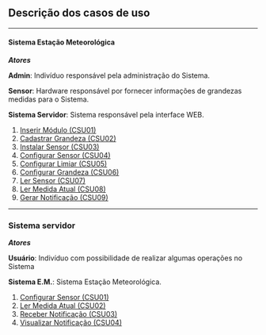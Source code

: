 ## Descrição dos casos de uso

---

#### Sistema Estação Meteorológica

***Atores***

**Admin**: Indivíduo responsável pela administração do Sistema.

**Sensor**: Hardware responsável por fornecer informações de grandezas medidas para o Sistema.

**Sistema Servidor**: Sistema responsável pela interface WEB. 

1. [Inserir Módulo (CSU01)](./descricao-casos-de-uso/sistema-estacao/inserir-modulo.md)
2. [Cadastrar Grandeza (CSU02)](./descricao-casos-de-uso/sistema-estacao/cadastrar-grandeza.md)
3. [Instalar Sensor (CSU03)](./descricao-casos-de-uso/sistema-estacao/instalar-sensor.md)
4. [Configurar Sensor (CSU04)](./descricao-casos-de-uso/sistema-estacao/configurar-sensor.md)
5. [Configurar Limiar (CSU05)](./descricao-casos-de-uso/sistema-estacao/configurar-limiar.md)
6. [Configurar Grandeza (CSU06)](./descricao-casos-de-uso/sistema-estacao/configurar-grandeza.md)
7. [Ler Sensor (CSU07)](./descricao-casos-de-uso/sistema-estacao/ler-sensor.md)
8. [Ler Medida Atual (CSU08)](./descricao-casos-de-uso/sistema-estacao/ler-medida-atual.md)
7. [Gerar Notificação (CSU09)](./descricao-casos-de-uso/sistema-estacao/gerar-notificacao.md)

---

### Sistema servidor

***Atores***

**Usuário**: Indivíduo com possibilidade de realizar algumas operações no Sistema

**Sistema E.M.**: Sistema Estação Meteorológica. 

1. [Configurar Sensor (CSU01)](./descricao-casos-de-uso/sistema-servidor/configurar-sensor.md)
2. [Ler Medida Atual (CSU02)](./descricao-casos-de-uso/sistema-servidor/ler-medida-atual.md)
3. [Receber Notificação (CSU03)](./descricao-casos-de-uso/sistema-servidor/receber-notificacao.md)
4. [Visualizar Notificação (CSU04)](./descricao-casos-de-uso/sistema-servidor/visualizar-notificacao.md)
